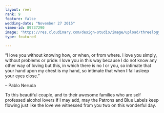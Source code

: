```yaml
---
layout: reel
rank: 9
feature: false
wedding-date: "November 27 2015"
vimeo-id: 89737290
image: "https://res.cloudinary.com/design-studio/image/upload/threelogy/yael_karylle-1.jpg"
type: featured

---
```


“I love you without knowing how, or when, or from where. I love you simply, without problems or pride: I love you in this way because I do not know any other way of loving but this, in which there is no I or you, so intimate that your hand upon my chest is my hand, so intimate that when I fall asleep your eyes close.”

– Pablo Neruda

To this beautiful couple, and to their awesome families who are self professed alcohol lovers if I may add, may the Patrons and Blue Labels keep flowing just like the love we witnessed from you two on this wonderful day.
